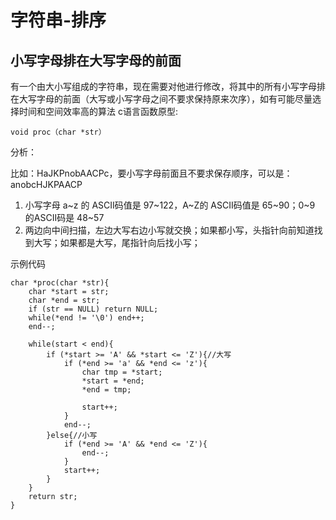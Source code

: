 # 字符串-排序



## 小写字母排在大写字母的前面

有一个由大小写组成的字符串，现在需要对他进行修改，将其中的所有小写字母排在大写字母的前面（大写或小写字母之间不要求保持原来次序），如有可能尽量选择时间和空间效率高的算法 c语言函数原型:

```
void proc（char *str） 
```
分析： 

比如：HaJKPnobAACPc，要小写字母前面且不要求保存顺序，可以是：anobcHJKPAACP 

1. 小写字母 a~z  的 ASCII码值是 97~122，A~Z的 ASCII码值是 65~90；0~9 的ASCII码是 48~57
2. 两边向中间扫描，左边大写右边小写就交换；如果都小写，头指针向前知道找到大写；如果都是大写，尾指针向后找小写；


示例代码

```
char *proc(char *str){
	char *start = str;
	char *end = str;
	if (str == NULL) return NULL;
	while(*end != '\0') end++;
	end--;

	while(start < end){
		if (*start >= 'A' && *start <= 'Z'){//大写
			if (*end >= 'a' && *end <= 'z'){
				char tmp = *start;
				*start = *end;
				*end = tmp;

				start++;
			}
			end--;
		}else{//小写
			if (*end >= 'A' && *end <= 'Z'){
				end--;
			}
			start++;
		}
	}	
	return str;
}
```




